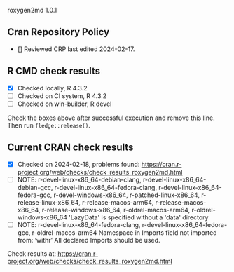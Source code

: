 roxygen2md 1.0.1

## Cran Repository Policy

- [] Reviewed CRP last edited 2024-02-17.

## R CMD check results

- [x] Checked locally, R 4.3.2
- [ ] Checked on CI system, R 4.3.2
- [ ] Checked on win-builder, R devel

Check the boxes above after successful execution and remove this line. Then run `fledge::release()`.

## Current CRAN check results

- [x] Checked on 2024-02-18, problems found: https://cran.r-project.org/web/checks/check_results_roxygen2md.html
- [ ] NOTE: r-devel-linux-x86_64-debian-clang, r-devel-linux-x86_64-debian-gcc, r-devel-linux-x86_64-fedora-clang, r-devel-linux-x86_64-fedora-gcc, r-devel-windows-x86_64, r-patched-linux-x86_64, r-release-linux-x86_64, r-release-macos-arm64, r-release-macos-x86_64, r-release-windows-x86_64, r-oldrel-macos-arm64, r-oldrel-windows-x86_64
     'LazyData' is specified without a 'data' directory
- [ ] NOTE: r-devel-linux-x86_64-fedora-clang, r-devel-linux-x86_64-fedora-gcc, r-oldrel-macos-arm64
     Namespace in Imports field not imported from: ‘withr’
     All declared Imports should be used.

Check results at: https://cran.r-project.org/web/checks/check_results_roxygen2md.html
